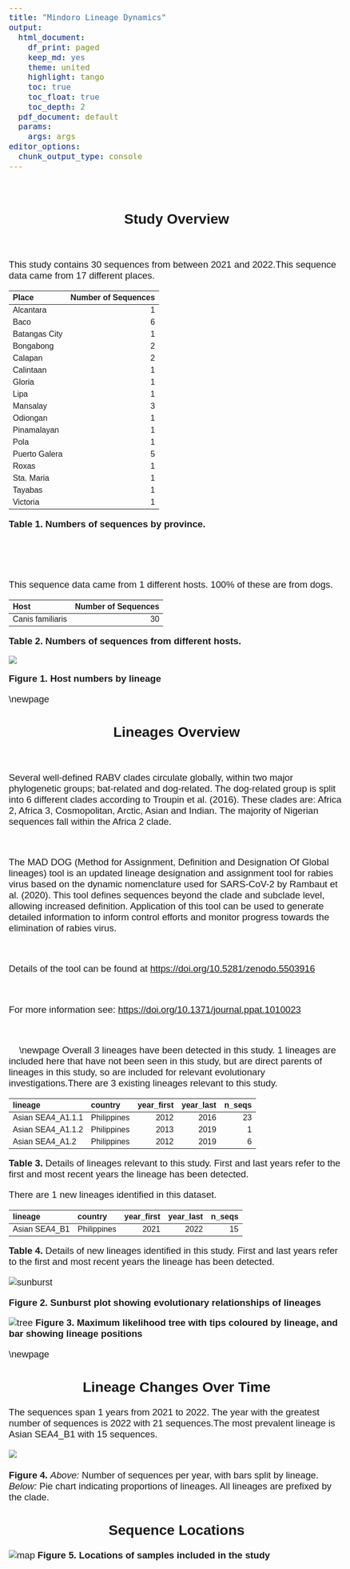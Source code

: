 ```yaml
---
title: "Mindoro Lineage Dynamics"
output: 
  html_document:
    df_print: paged
    keep_md: yes
    theme: united
    highlight: tango
    toc: true
    toc_float: true
    toc_depth: 2
  pdf_document: default
  params:
    args: args
editor_options: 
  chunk_output_type: console
---
```






<style type="text/css">
h1, h2{
  text-align: center;
  font-family: Helvetica;
  font-weight: bold;
}

body{
  margin-top: 75px;
  font-family: Helvetica;
  font-weight: lighter;
  font-size: 14pt;
}

</style>

$~$

## Study Overview

$~$
$~$

This study contains 30 sequences from between 2021 and 2022.This sequence data came from 17 different places. 

|Place         | Number of Sequences|
|:-------------|-------------------:|
|Alcantara     |                   1|
|Baco          |                   6|
|Batangas City |                   1|
|Bongabong     |                   2|
|Calapan       |                   2|
|Calintaan     |                   1|
|Gloria        |                   1|
|Lipa          |                   1|
|Mansalay      |                   3|
|Odiongan      |                   1|
|Pinamalayan   |                   1|
|Pola          |                   1|
|Puerto Galera |                   5|
|Roxas         |                   1|
|Sta. Maria    |                   1|
|Tayabas       |                   1|
|Victoria      |                   1|
<strong>**Table 1.** Numbers of sequences by province. </strong>



$~$
$~$


$~$

This sequence data came from 1 different hosts. 100% of these are from dogs.

|Host             | Number of Sequences|
|:----------------|-------------------:|
|Canis familiaris |                  30|

<strong>**Table 2.** Numbers of sequences from different hosts. </strong>

![](4B_report_files/figure-html/hosts2-1.png)<!-- -->

<strong>**Figure 1.** Host numbers by lineage </strong>

\newpage


## Lineages Overview



$~$
$~$

Several well-defined RABV clades circulate globally, within two major phylogenetic groups; bat-related and dog-related. The dog-related group is split into 6 different clades according to Troupin et al. (2016). These clades are: Africa 2, Africa 3, Cosmopolitan, Arctic, Asian and Indian. The majority of Nigerian sequences fall within the Africa 2 clade.


$~$

The MAD DOG (Method for Assignment, Definition and Designation Of Global lineages) tool is an updated lineage designation and assignment tool for rabies virus based on the dynamic nomenclature used for SARS-CoV-2 by Rambaut et al. (2020). This tool defines sequences beyond the clade and subclade level, allowing increased definition. Application of this tool can be used to generate detailed information to inform control efforts and monitor progress towards the elimination of rabies virus.

$~$

Details of the tool can be found at https://doi.org/10.5281/zenodo.5503916

$~$

For more information see: https://doi.org/10.1371/journal.ppat.1010023

$~$


$~$
$~$
\newpage
Overall 3 lineages have been detected in this study. 1 lineages are included here that have not been seen in this study, but are direct parents of lineages in this study, so are included for relevant evolutionary investigations.There are  3  existing lineages relevant to this study.

|lineage           |country     | year_first| year_last| n_seqs|
|:-----------------|:-----------|----------:|---------:|------:|
|Asian SEA4_A1.1.1 |Philippines |       2012|      2016|     23|
|Asian SEA4_A1.1.2 |Philippines |       2013|      2019|      1|
|Asian SEA4_A1.2   |Philippines |       2012|      2019|      6|
**Table 3.** Details of lineages relevant to this study. First and last years refer to the first and most recent years the lineage has been detected. 

There are  1  new lineages identified in this dataset.

|lineage       |country     | year_first| year_last| n_seqs|
|:-------------|:-----------|----------:|---------:|------:|
|Asian SEA4_B1 |Philippines |       2021|      2022|     15|
**Table 4.** Details of new lineages identified in this study. First and last years refer to the first and most recent years the lineage has been detected. 

![sunburst](sunburst.png)


<strong>**Figure 2.** Sunburst plot showing evolutionary relationships of lineages </strong>

![tree](tree.png)
<strong>**Figure 3.** Maximum likelihood tree with tips coloured by lineage, and bar showing lineage positions </strong>


\newpage

## Lineage Changes Over Time

The sequences span 1 years from 2021 to 2022. The year with the greatest number of sequences is  2022  with  21  sequences.The most prevalent lineage is  Asian SEA4_B1  with  15  sequences.

![](4B_report_files/figure-html/years_graph-1.png)<!-- -->
$~$

**Figure 4.** *Above:* Number of sequences per year, with bars split by lineage. *Below:* Pie chart indicating proportions of lineages. All lineages are prefixed by the clade.

## Sequence Locations
![map](country_plot.png)
<strong>**Figure 5.** Locations of samples included in the study</strong>

